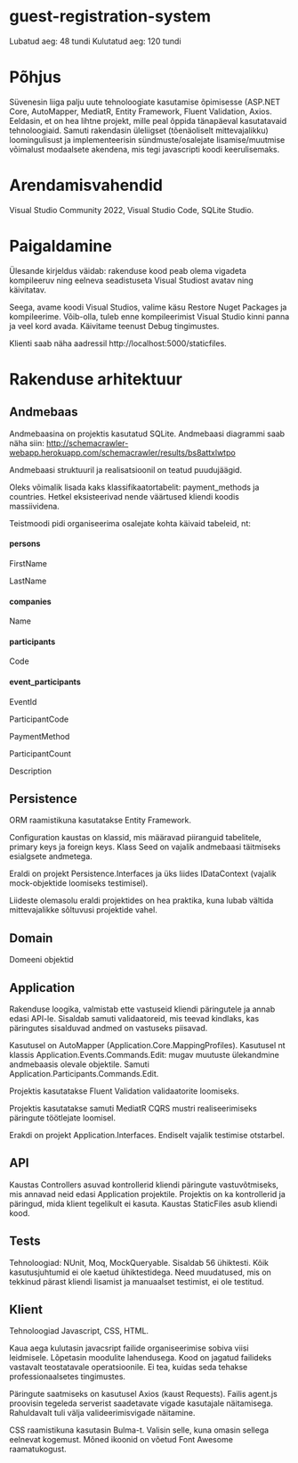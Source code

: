 # guest-registration-system

Lubatud aeg: 48 tundi
Kulutatud aeg: 120 tundi

# Põhjus

Süvenesin liiga palju uute tehnoloogiate kasutamise õpimisesse (ASP.NET Core, AutoMapper, MediatR, Entity Framework, Fluent Validation, Axios. Eeldasin, et on hea lihtne projekt, mille peal õppida tänapäeval kasutatavaid tehnoloogiaid. Samuti rakendasin üleliigset (tõenäoliselt mittevajalikku) loomingulisust ja implementeerisin sündmuste/osalejate lisamise/muutmise võimalust modaalsete akendena, mis tegi javascripti koodi keerulisemaks.

# Arendamisvahendid

Visual Studio Community 2022, Visual Studio Code, SQLite Studio.

# Paigaldamine

Ülesande kirjeldus väidab: rakenduse kood peab olema vigadeta kompileeruv ning eelneva seadistuseta Visual Studiost avatav ning käivitatav.

Seega, avame koodi Visual Studios, valime käsu Restore Nuget Packages ja kompileerime. Võib-olla, tuleb enne kompileerimist Visual Studio kinni panna ja veel kord avada. Käivitame teenust Debug tingimustes.

Klienti saab näha aadressil http://localhost:5000/staticfiles.

# Rakenduse arhitektuur

## Andmebaas

Andmebaasina on projektis kasutatud SQLite.
Andmebaasi diagrammi saab näha siin: 
http://schemacrawler-webapp.herokuapp.com/schemacrawler/results/bs8attxlwtpo

Andmebaasi struktuuril ja realisatsioonil on teatud puudujäägid. 

Oleks võimalik lisada kaks klassifikaatortabelit: payment_methods ja countries. Hetkel eksisteerivad nende väärtused kliendi koodis massiividena.

Teistmoodi pidi organiseerima osalejate kohta käivaid tabeleid, nt:

#### persons

FirstName

LastName

#### companies

Name

#### participants

Code

#### event_participants

EventId

ParticipantCode

PaymentMethod

ParticipantCount

Description

## Persistence

ORM raamistikuna kasutatakse Entity Framework.

Configuration kaustas on klassid, mis määravad piiranguid tabelitele, primary keys ja foreign keys.
Klass Seed on vajalik andmebaasi täitmiseks esialgsete andmetega.

Eraldi on projekt Persistence.Interfaces ja üks liides IDataContext (vajalik mock-objektide loomiseks testimisel).

Liideste olemasolu eraldi projektides on hea praktika, kuna lubab vältida mittevajalikke sõltuvusi projektide vahel.

## Domain

Domeeni objektid

## Application

Rakenduse loogika, valmistab ette vastuseid kliendi päringutele ja annab edasi API-le. Sisaldab samuti validaatoreid, mis teevad kindlaks, kas päringutes sisalduvad andmed on vastuseks piisavad.

Kasutusel on AutoMapper (Application.Core.MappingProfiles). Kasutusel nt klassis Application.Events.Commands.Edit: mugav muutuste ülekandmine andmebaasis olevale objektile. Samuti  Application.Participants.Commands.Edit.

Projektis kasutatakse Fluent Validation validaatorite loomiseks.

Projektis kasutatakse samuti MediatR CQRS mustri realiseerimiseks päringute töötlejate loomisel.

Erakdi on projekt Application.Interfaces. Endiselt vajalik testimise otstarbel.

## API

Kaustas Controllers asuvad kontrollerid kliendi päringute vastuvõtmiseks, mis annavad neid edasi Application projektile. Projektis on ka kontrollerid ja päringud, mida klient tegelikult ei kasuta.
Kaustas StaticFiles asub kliendi kood.

## Tests

Tehnoloogiad: NUnit, Moq, MockQueryable.
Sisaldab 56 ühiktesti. Kõik kasutusjuhtumid ei ole kaetud ühiktestidega. Need muudatused, mis on tekkinud pärast kliendi lisamist ja manuaalset testimist, ei ole testitud.

## Klient

Tehnoloogiad Javascript, CSS, HTML.

Kaua aega kulutasin javacsript failide organiseerimise sobiva viisi leidmisele. Lõpetasin moodulite lahendusega. Kood on jagatud failideks vastavalt teostatavale operatsioonile. Ei tea, kuidas seda tehakse professionaalsetes tingimustes.

Päringute saatmiseks on kasutusel Axios (kaust Requests). Failis agent.js proovisin tegeleda serverist saadetavate vigade kasutajale näitamisega. Rahuldavalt tuli välja valideerimisvigade näitamine.

CSS raamistikuna kasutasin Bulma-t. Valisin selle, kuna omasin sellega eelnevat kogemust. Mõned ikoonid on võetud Font Awesome raamatukogust.

